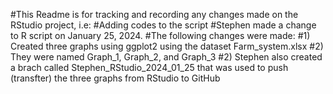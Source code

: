 #This Readme is for tracking and recording any changes made on the RStudio project, i.e:
#Adding codes to the script
#Stephen made a change to R script on January 25, 2024.
#The following changes were made:
#1) Created three graphs using ggplot2 using the dataset Farm_system.xlsx 
#2) They were named Graph_1, Graph_2, and Graph_3
#2) Stephen also created a brach called Stephen_RStudio_2024_01_25 that was used to push (transfter) the three graphs from RStudio to GitHub
